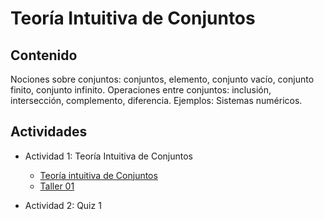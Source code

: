 # Teoría Intuitiva de Conjuntos

## Contenido

Nociones sobre conjuntos: conjuntos, elemento, conjunto vacío, conjunto finito, conjunto infinito. Operaciones entre conjuntos: inclusión, intersección, complemento, diferencia. Ejemplos: Sistemas numéricos.

## Actividades

- Actividad 1: Teoría Intuitiva de Conjuntos

  - [Teoría intuitiva de Conjuntos](./Tema01.pdf)
  - [Taller 01](./[02.2020%20-%20MBas]%20Taller%2001.pdf)

- Actividad 2: Quiz 1
